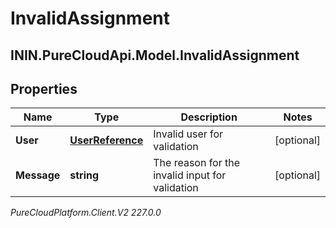 # InvalidAssignment

## ININ.PureCloudApi.Model.InvalidAssignment

## Properties

|Name | Type | Description | Notes|
|------------ | ------------- | ------------- | -------------|
| **User** | [**UserReference**](UserReference) | Invalid user for validation | [optional] |
| **Message** | **string** | The reason for the invalid input for validation | [optional] |



_PureCloudPlatform.Client.V2 227.0.0_
